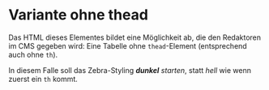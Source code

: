 # Variante ohne thead

Das HTML dieses Elementes bildet eine Möglichkeit ab, die den Redaktoren im CMS gegeben wird: Eine Tabelle ohne `thead`-Element (entsprechend auch ohne `th`).

In diesem Falle soll das Zebra-Styling ***dunkel** starten*, statt *hell* wie wenn zuerst ein `th` kommt.